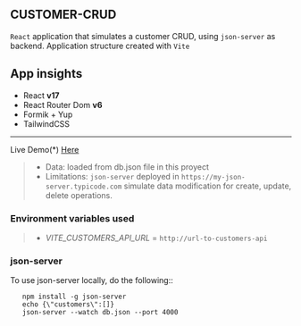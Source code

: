 ## CUSTOMER-CRUD

`React` application that simulates a customer CRUD, using `json-server` as backend. Application structure created with `Vite`

## App insights

* React **v17**
* React Router Dom **v6**
* Formik + Yup
* TailwindCSS


---
Live Demo(*) [Here](https://dmeritano-customers-crud.netlify.app)

> * Data: loaded from db.json file in this proyect
> * Limitations: `json-server` deployed in `https://my-json-server.typicode.com` simulate data modification for create, update, delete operations. 

### Environment variables used
> * *VITE_CUSTOMERS_API_URL* = `http://url-to-customers-api`


### json-server 

To use json-server locally, do the following::

```properties
   npm install -g json-server
   echo {\"customers\":[]}
   json-server --watch db.json --port 4000
```


